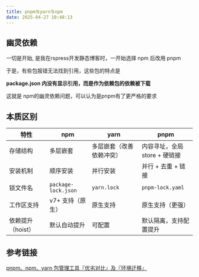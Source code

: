 ```yaml
---
title: pnpm与yarn与npm
date: 2025-04-27 10:48:13
---
```


## 幽灵依赖

一切是开始, 是我在rspress开发静态博客时，一开始选择 npm 后改用 pnpm

于是，有些包报错无法找到引用，这些包的特点是

 **package.json 内没有显示引用，而是作为依赖包的依赖被下载** 

这就是 npm的幽灵依赖问题，可以认为是pnpm有了更严格的要求

## 本质区别

| 特性              | npm                 | yarn                     | pnpm                          |
| ----------------- | ------------------- | ------------------------ | ----------------------------- |
| 存储结构          | 多层嵌套            | 多层嵌套（改善依赖冲突） | 内容寻址，全局 store + 硬链接 |
| 安装机制          | 顺序安装            | 并行安装                 | 并行 + 去重 + 链接            |
| 锁文件名          | `package-lock.json` | `yarn.lock`              | `pnpm-lock.yaml`              |
| 工作区支持        | v7+ 支持（原生）    | 原生支持                 | 原生支持（更强）              |
| 依赖提升（hoist） | 默认自动提升        | 可配置                   | 默认隔离，支持配置提升        |

## 参考链接

[pnpm、npm、yarn 包管理工具『优劣对比』及『环境迁移』](https://juejin.cn/post/7286362110211489855)
